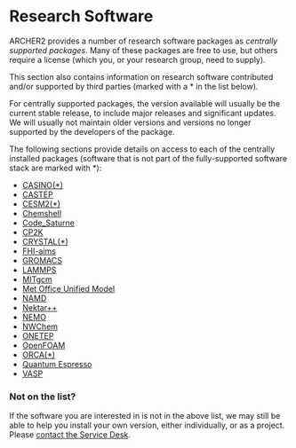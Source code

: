 # Research Software

ARCHER2 provides a number of research software packages as *centrally
supported packages*. Many of these packages are free to use, but others
require a license (which you, or your research group, need to supply).

This section also contains information on research software contributed
and/or supported by third parties (marked with a * in the list below).

For centrally supported packages, the version available will usually be
the current stable release, to include major releases and significant
updates. We will usually not maintain older versions and versions no
longer supported by the developers of the package.

The following sections provide details on access to each of the
centrally installed packages (software that is not part of the
fully-supported software stack are marked with *):

  - [CASINO(*)](casino.md)
  - [CASTEP](castep.md)
  - [CESM2(*)](cesm.md)
  - [Chemshell](chemshell.md)
  - [Code_Saturne](code-saturne.md)
  - [CP2K](cp2k.md)
  - [CRYSTAL(*)](crystal.md)
  - [FHI-aims](fhi-aims.md)
  - [GROMACS](gromacs.md)
  - [LAMMPS](lammps.md)
  - [MITgcm](mitgcm.md)
  - [Met Office Unified Model](mo-unified-model.md)
  - [NAMD](namd.md)
  - [Nektar++](nektarplusplus.md)
  - [NEMO](nemo.md)
  - [NWChem](nwchem.md)
  - [ONETEP](onetep.md)
  - [OpenFOAM](openfoam.md)
  - [ORCA(*)](orca.md)
  - [Quantum Espresso](qe.md)
  - [VASP](vasp.md)

### Not on the list?

If the software you are interested in is not in the above list, we may still
be able to help you install your own version, either individually, or as
a project. Please [contact the Service Desk](https://www.archer2.ac.uk/support-access/servicedesk.html).
